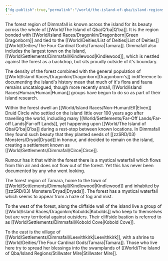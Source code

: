 ```yaml
---
{"dg-publish":true,"permalink":"/world/the-island-of-qba/island-regions/dimmafall/"}
---
```



The forest region of Dimmafall is known across the island for its beauty across the whole of [[World/The Island of Qba/Q'ba\|Q'ba]]. It is the region bonded with [[World/Island Races/Dragonkin/Dragonborn\|Green Dragonborn]] and tied to the [[World/Deities/List of Deities\|List of Deities]] [[World/Deities/The Four Cardinal Gods/Tamara\|Tamara]]. Dimmafall also includes the largest town on the island, [[World/Settlements/Dimmafall/Kindlewood\|Kindlewood]], which is nestled against the forest as a backdrop, but sits proudly outside of it's boundary. 

The density of the forest combined with the general population of [[World/Island Races/Dragonkin/Dragonborn\|Dragonborn's]] indifference to documenting the island's history mean that much of it's flora and fauna remains uncatalogued, though more recently small, [[World/Island Races/Human/Human\|Human]] groups have begun to do so as part of their island research. 

Within the forest dwell an [[World/Island Races/Non-Human/Elf\|Elven]] Druid Circle who settled on the island little over 100 years ago after travelling the world, including many [[World/Settlements/Far-Off Lands/Far-off Lands\|Far-off Lands]], yet happening upon [[World/The Island of Qba/Q'ba\|Q'ba]] during a rest-stop between known locations. In Dimmafall they found such beauty that they planted seeds of [[zzSRD/03) Monsters/Dryad\|Dryad]] in honour, and decided to remain on the island, creating a settlement known as [[World/Settlements/Dimmafall/Circe\|Circe]].

Rumour has it that within the forest there is a mystical waterfall which flows from thin air and does not flow out of the forest. Yet this has never been documented by any who went looking.

The forest region of Tamara, home to the town of [[World/Settlements/Dimmafall/Kindlewood\|Kindlewood]] and inhabited by [[zzSRD/03) Monsters/Dryad\|Dryads]].  The forest has a mystical waterfall which seems to appear from a haze of fog and mist.

To the west of the forest, along the cliffside wall of the island live a group of [[World/Island Races/Dragonkin/Kobolds\|Kobolds]] who keep to themselves but are very territorial against outsiders. Their cliffside bastion is referred to as [[World/Settlements/Dimmafall/Kobold Cove\|Kobold Cove]].

To the east is the village of [[World/Settlements/Dimmafall/Leevithkirk\|Leevithkirk]], with a shrine to [[World/Deities/The Four Cardinal Gods/Tamara\|Tamara]]. Those who live here try to spread her blessings into the swamplands of [[World/The Island of Qba/Island Regions/Stillwater Mire\|Stillwater Mire]].